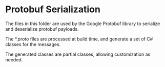 ﻿# Protobuf Serialization

The files in this folder are used by the Google Protobuf library
to serialize and deserialize protobuf payloads.

The *.proto files are processed at build time, and generate
a set of C# classes for the messages.

The generated classes are partial classes, allowing customization
as needed.